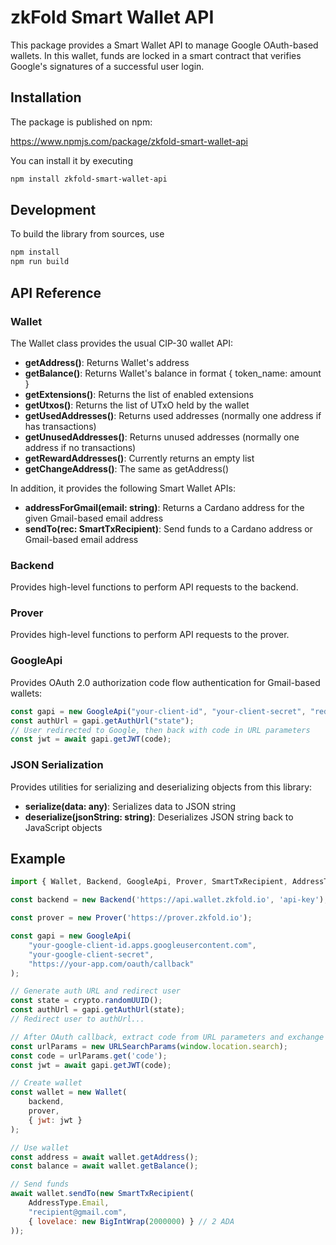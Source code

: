 # zkFold Smart Wallet API

This package provides a Smart Wallet API to manage Google OAuth-based wallets. In this wallet, funds are locked in a smart contract that verifies Google's signatures of a successful user login.

## Installation

The package is published on npm:

https://www.npmjs.com/package/zkfold-smart-wallet-api

You can install it by executing

```bash
npm install zkfold-smart-wallet-api
```

## Development

To build the library from sources, use
```bash
npm install
npm run build
```

## API Reference

### Wallet

The Wallet class provides the usual CIP-30 wallet API:
* **getAddress()**: Returns Wallet's address  
* **getBalance()**: Returns Wallet's balance in format { token_name: amount }
* **getExtensions()**: Returns the list of enabled extensions
* **getUtxos()**: Returns the list of UTxO held by the wallet
* **getUsedAddresses()**: Returns used addresses (normally one address if has transactions)
* **getUnusedAddresses()**: Returns unused addresses (normally one address if no transactions)
* **getRewardAddresses()**: Currently returns an empty list
* **getChangeAddress()**: The same as getAddress()

In addition, it provides the following Smart Wallet APIs:
* **addressForGmail(email: string)**: Returns a Cardano address for the given Gmail-based email address
* **sendTo(rec: SmartTxRecipient)**: Send funds to a Cardano address or Gmail-based email address

### Backend
Provides high-level functions to perform API requests to the backend.

### Prover
Provides high-level functions to perform API requests to the prover.

### GoogleApi
Provides OAuth 2.0 authorization code flow authentication for Gmail-based wallets:
```javascript
const gapi = new GoogleApi("your-client-id", "your-client-secret", "redirect-url");
const authUrl = gapi.getAuthUrl("state");
// User redirected to Google, then back with code in URL parameters
const jwt = await gapi.getJWT(code);
```

### JSON Serialization
Provides utilities for serializing and deserializing objects from this library:
* **serialize(data: any)**: Serializes data to JSON string
* **deserialize(jsonString: string)**: Deserializes JSON string back to JavaScript objects


## Example

```javascript
import { Wallet, Backend, GoogleApi, Prover, SmartTxRecipient, AddressType, BigIntWrap } from 'zkfold-smart-wallet-api';

const backend = new Backend('https://api.wallet.zkfold.io', 'api-key');

const prover = new Prover('https://prover.zkfold.io');

const gapi = new GoogleApi(
    "your-google-client-id.apps.googleusercontent.com", 
    "your-google-client-secret",
    "https://your-app.com/oauth/callback"
);

// Generate auth URL and redirect user
const state = crypto.randomUUID();
const authUrl = gapi.getAuthUrl(state);
// Redirect user to authUrl...

// After OAuth callback, extract code from URL parameters and exchange for JWT
const urlParams = new URLSearchParams(window.location.search);
const code = urlParams.get('code');
const jwt = await gapi.getJWT(code);

// Create wallet
const wallet = new Wallet(
    backend,
    prover,
    { jwt: jwt }
);

// Use wallet
const address = await wallet.getAddress();
const balance = await wallet.getBalance();

// Send funds
await wallet.sendTo(new SmartTxRecipient(
    AddressType.Email, 
    "recipient@gmail.com",
    { lovelace: new BigIntWrap(2000000) } // 2 ADA
));
```
